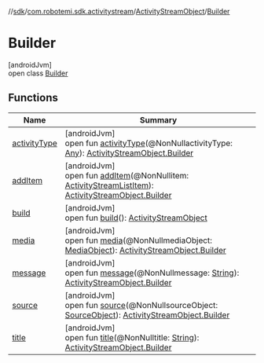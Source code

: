 //[sdk](../../../../index.md)/[com.robotemi.sdk.activitystream](../../index.md)/[ActivityStreamObject](../index.md)/[Builder](index.md)

# Builder

[androidJvm]\
open class [Builder](index.md)

## Functions

| Name | Summary |
|---|---|
| [activityType](activity-type.md) | [androidJvm]<br>open fun [activityType](activity-type.md)(@NonNullactivityType: [Any](https://kotlinlang.org/api/latest/jvm/stdlib/kotlin/-any/index.html)): [ActivityStreamObject.Builder](index.md) |
| [addItem](add-item.md) | [androidJvm]<br>open fun [addItem](add-item.md)(@NonNullitem: [ActivityStreamListItem](../../-activity-stream-list-item/index.md)): [ActivityStreamObject.Builder](index.md) |
| [build](build.md) | [androidJvm]<br>open fun [build](build.md)(): [ActivityStreamObject](../index.md) |
| [media](media.md) | [androidJvm]<br>open fun [media](media.md)(@NonNullmediaObject: [MediaObject](../../../com.robotemi.sdk/-media-object/index.md)): [ActivityStreamObject.Builder](index.md) |
| [message](message.md) | [androidJvm]<br>open fun [message](message.md)(@NonNullmessage: [String](https://docs.oracle.com/javase/8/docs/api/java/lang/String.html)): [ActivityStreamObject.Builder](index.md) |
| [source](source.md) | [androidJvm]<br>open fun [source](source.md)(@NonNullsourceObject: [SourceObject](../../../com.robotemi.sdk/-source-object/index.md)): [ActivityStreamObject.Builder](index.md) |
| [title](title.md) | [androidJvm]<br>open fun [title](title.md)(@NonNulltitle: [String](https://docs.oracle.com/javase/8/docs/api/java/lang/String.html)): [ActivityStreamObject.Builder](index.md) |

